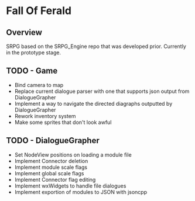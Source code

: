 Fall Of Ferald
==============

## Overview
SRPG based on the SRPG_Engine repo that was developed prior.
Currently in the prototype stage.

## TODO - Game
* Bind camera to map
* Replace current dialogue parser with one that supports json output from
  DialogueGrapher
* Implement a way to navigate the directed diagraphs outputted by DialogueGrapher
* Rework inventory system
* Make some sprites that don't look awful

## TODO - DialogueGrapher
* Set NodeView positions on loading a module file
* Implement Connector deletion
* Implement module scale flags
* Implement global scale flags
* Implement Connector flag editing
* Implement wxWidgets to handle file dialogues
* Implement exportion of modules to JSON with jsoncpp

